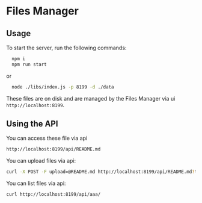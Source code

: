 # Files Manager

## Usage

To start the server, run the following commands:

```sh
  npm i
  npm run start
```

or

```sh
  node ./libs/index.js -p 8199 -d ./data
```

These files are on disk and are managed by the Files Manager via ui `http://localhost:8199`.

## Using the API

You can access these file via api

```bash
http://localhost:8199/api/README.md
```

You can upload files via api:

```bash
curl -X POST -F upload=@README.md http://localhost:8199/api/README.md?type=UPLOAD_FILE&overwrite=true
```

You can list files via api:

```bash
curl http://localhost:8199/api/aaa/
```
